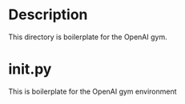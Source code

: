 # Description
This directory is boilerplate for the OpenAI gym. 

# __init__.py
This is boilerplate for the OpenAI gym environment